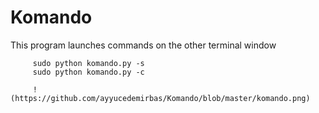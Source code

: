 # Komando
This program launches commands on the other terminal window


         sudo python komando.py -s
         sudo python komando.py -c
         
         !(https://github.com/ayyucedemirbas/Komando/blob/master/komando.png)
     
